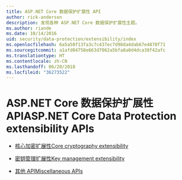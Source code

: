 ```yaml
---
title: ASP.NET Core 数据保护扩展性 API
author: rick-anderson
description: 发现各种 ASP.NET Core 数据保护扩展性主题。
ms.author: riande
ms.date: 10/14/2016
uid: security/data-protection/extensibility/index
ms.openlocfilehash: 6a5a50f13fa3c7c437ec7d98da4dab67e4870f71
ms.sourcegitcommit: a1afd04758e663d7062a5bfa8a0d4dca38f42afc
ms.translationtype: HT
ms.contentlocale: zh-CN
ms.lasthandoff: 06/20/2018
ms.locfileid: "36273522"
---
```

# <a name="aspnet-core-data-protection-extensibility-apis"></a><span data-ttu-id="61eea-103">ASP.NET Core 数据保护扩展性 API</span><span class="sxs-lookup"><span data-stu-id="61eea-103">ASP.NET Core Data Protection extensibility APIs</span></span>

* [<span data-ttu-id="61eea-104">核心加密扩展性</span><span class="sxs-lookup"><span data-stu-id="61eea-104">Core cryptography extensibility</span></span>](xref:security/data-protection/extensibility/core-crypto)

* [<span data-ttu-id="61eea-105">密钥管理扩展性</span><span class="sxs-lookup"><span data-stu-id="61eea-105">Key management extensibility</span></span>](xref:security/data-protection/extensibility/key-management)

* [<span data-ttu-id="61eea-106">其他 API</span><span class="sxs-lookup"><span data-stu-id="61eea-106">Miscellaneous APIs</span></span>](xref:security/data-protection/extensibility/misc-apis)
